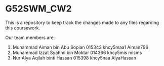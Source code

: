 # G52SWM_CW2

This is a repository to keep track the changes made to any files regarding this coursework.

Our team members are: 

1. Muhammad Aiman bin Abu Sopian      015343  khcy5maa1 Aiman796  
2. Muhammad Izzat Syahmi bin Moktar   014366  khcy5mis  misms
3. Nur Alya Aqilah binti Hassan       015398  khcy5naa  AlyaHassan

